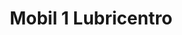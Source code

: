---
title: "Mobil 1 Lubricentro"
url: /san-pedro-sula/mobil-1-lubricentro/
shop: reparación de automóviles
---